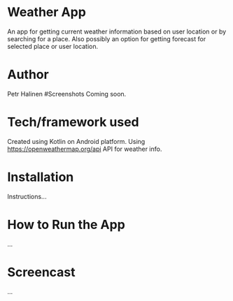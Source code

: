 # Weather App
An app for getting current weather information based on user location or by searching for a place.
Also possibly an option for getting forecast for selected place or user location.
# Author
Petr Halinen
#Screenshots
Coming soon.
# Tech/framework used
Created using Kotlin on Android platform. Using https://openweathermap.org/api API for weather info.
# Installation
Instructions...
# How to Run the App
...
# Screencast
...
